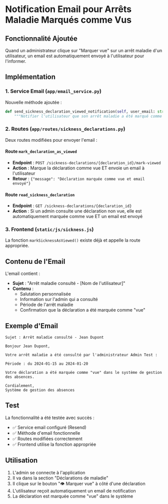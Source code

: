 # Notification Email pour Arrêts Maladie Marqués comme Vus

## Fonctionnalité Ajoutée

Quand un administrateur clique sur "Marquer vue" sur un arrêt maladie d'un utilisateur, un email est automatiquement envoyé à l'utilisateur pour l'informer.

## Implémentation

### 1. Service Email (`app/email_service.py`)

Nouvelle méthode ajoutée :
```python
def send_sickness_declaration_viewed_notification(self, user_email: str, user_name: str, start_date: str, end_date: str, admin_name: str):
    """Notifier l'utilisateur que son arrêt maladie a été marqué comme vu par l'admin"""
```

### 2. Routes (`app/routes/sickness_declarations.py`)

Deux routes modifiées pour envoyer l'email :

#### Route `mark_declaration_as_viewed`
- **Endpoint** : `POST /sickness-declarations/{declaration_id}/mark-viewed`
- **Action** : Marque la déclaration comme vue ET envoie un email à l'utilisateur
- **Retour** : `{"message": "Déclaration marquée comme vue et email envoyé"}`

#### Route `read_sickness_declaration`
- **Endpoint** : `GET /sickness-declarations/{declaration_id}`
- **Action** : Si un admin consulte une déclaration non vue, elle est automatiquement marquée comme vue ET un email est envoyé

### 3. Frontend (`static/js/sickness.js`)

La fonction `markSicknessAsViewed()` existe déjà et appelle la route appropriée.

## Contenu de l'Email

L'email contient :
- **Sujet** : "Arrêt maladie consulté - [Nom de l'utilisateur]"
- **Contenu** :
  - Salutation personnalisée
  - Information sur l'admin qui a consulté
  - Période de l'arrêt maladie
  - Confirmation que la déclaration a été marquée comme "vue"

## Exemple d'Email

```
Sujet : Arrêt maladie consulté - Jean Dupont

Bonjour Jean Dupont,

Votre arrêt maladie a été consulté par l'administrateur Admin Test :

Période : du 2024-01-15 au 2024-01-20

Votre déclaration a été marquée comme "vue" dans le système de gestion des absences.

Cordialement,
Système de gestion des absences
```

## Test

La fonctionnalité a été testée avec succès :
- ✅ Service email configuré (Resend)
- ✅ Méthode d'email fonctionnelle
- ✅ Routes modifiées correctement
- ✅ Frontend utilise la fonction appropriée

## Utilisation

1. L'admin se connecte à l'application
2. Il va dans la section "Déclarations de maladie"
3. Il clique sur le bouton "👁️ Marquer vue" à côté d'une déclaration
4. L'utilisateur reçoit automatiquement un email de notification
5. La déclaration est marquée comme "vue" dans le système 